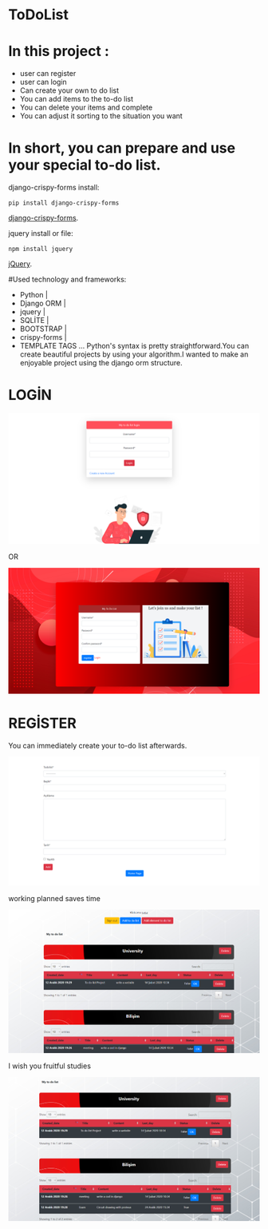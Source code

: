 # ToDoList

# In this project :

- user can register
- user can login
- Can create your own to do list
- You can add items to the to-do list
- You can delete your items and complete
- You can adjust it sorting to the situation you want

# In short, you can prepare and use your special to-do list.


django-crispy-forms install:
```
pip install django-crispy-forms
```
[django-crispy-forms](https://django-crispy-forms.readthedocs.io/en/latest/install.html).

jquery install or file:
```
npm install jquery
```
[jQuery](https://jquery.com/download/).

#Used technology and frameworks:

- Python | 
- Django ORM | 
- jquery | 
- SQLİTE | 
- BOOTSTRAP | 
- crispy-forms | 
- TEMPLATE TAGS 
...
Python's syntax is pretty straightforward.You can create beautiful projects by using your algorithm.I wanted to make an enjoyable project using the django orm structure.

# LOGİN

![](https://github.com/TAYFUN-KAYA/ToDoList/blob/main/static/image/photo/example3.png)

OR 

![](https://github.com/TAYFUN-KAYA/ToDoList/blob/main/static/image/photo/example4.png)

# REGİSTER 

You can immediately create your to-do list afterwards.

![](https://github.com/TAYFUN-KAYA/ToDoList/blob/main/static/image/photo/example2.png)

working planned saves time 

![](https://github.com/TAYFUN-KAYA/ToDoList/blob/main/static/image/photo/neww.png)

I wish you fruitful studies

![](https://github.com/TAYFUN-KAYA/ToDoList/blob/main/static/image/photo/newpage.png)

